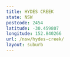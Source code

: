 ```yaml
---
title: HYDES CREEK
state: NSW
postcode: 2454
latitude: -30.459807
longitude: 152.840266
url: /nsw/hydes-creek/
layout: suburb
---
```

